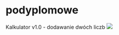 # podyplomowe

Kalkulator v1.0 - dodawanie dwóch liczb
![](https://nudzi-misie.pl/wp-content/uploads/2019/04/okladka.jpg)
